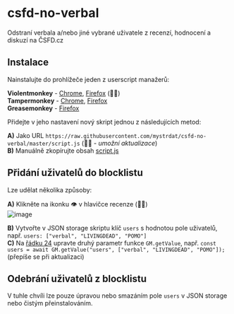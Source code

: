 # csfd-no-verbal
Odstraní verbala a/nebo jiné vybrané uživatele z recenzí, hodnocení a diskuzí na ČSFD.cz

## Instalace
Nainstalujte do prohlížeče jeden z userscript manažerů:

**Violentmonkey** - [Chrome](https://chrome.google.com/webstore/detail/violentmonkey/jinjaccalgkegednnccohejagnlnfdag), [Firefox](https://addons.mozilla.org/en-US/firefox/addon/violentmonkey/) (👍🏻)  
**Tampermonkey** - [Chrome](https://chrome.google.com/webstore/detail/tampermonkey/dhdgffkkebhmkfjojejmpbldmpobfkfo), [Firefox](https://addons.mozilla.org/en-US/firefox/addon/tampermonkey/)  
**Greasemonkey** - [Firefox](https://addons.mozilla.org/en-US/firefox/addon/greasemonkey/)

Přidejte v jeho nastavení nový skript jednou z následujících metod:

**A)** Jako URL `https://raw.githubusercontent.com/mystrdat/csfd-no-verbal/master/script.js` (👍🏻 - *umožní aktualizace*)  
**B)** Manuálně zkopírujte obsah [script.js](./script.js)  

## Přidání uživatelů do blocklistu
Lze udělat několika způsoby:

**A)** Klikněte na ikonku 👁️ v hlavičce recenze (👍🏻)  
![image](https://user-images.githubusercontent.com/1652895/211173834-1d81f874-c2f0-46a5-81d2-be13c7c44d54.png)

**B)** Vytvořte v JSON storage skriptu klíč `users` s hodnotou pole uživatelů, např. `users: ["verbal", "LIVINGDEAD", "POMO"]`  
**C)** Na [řádku 24](https://github.com/mystrdat/csfd-no-verbal/blob/master/script.js#L24) upravte druhý parametr funkce `GM.getValue`, např. `const users = await GM.getValue("users", ["verbal", "LIVINGDEAD", "POMO"]);` (přepíše se při aktualizaci)

## Odebrání uživatelů z blocklistu

V tuhle chvíli lze pouze úpravou nebo smazáním pole `users` v JSON storage nebo čistým přeinstalováním.
